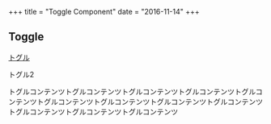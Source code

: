 +++
title = "Toggle Component"
date = "2016-11-14"
+++

## Toggle

<a href="" data-ap-toggle="#toggleContents">トグル</a>

<p data-ap-toggle="#toggleContents">トグル2</p>

<div id="toggleContents">トグルコンテンツトグルコンテンツトグルコンテンツトグルコンテンツトグルコンテンツトグルコンテンツトグルコンテンツトグルコンテンツトグルコンテンツトグルコンテンツトグルコンテンツトグルコンテンツ</div>

<style>
#toggleContents.active {
    font-size: 20px;
}
</style>
